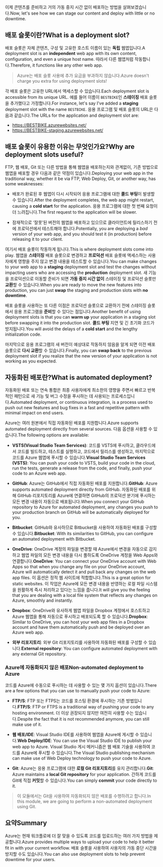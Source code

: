<span data-ttu-id="de114-101">이제 콘텐츠를 준비하고 거의 가동 중지 시간 없이 배포하는 방법을 살펴보겠습니다.</span><span class="sxs-lookup"><span data-stu-id="de114-101">Now, let's see how we can stage our content and deploy with little or no downtime.</span></span>

## <a name="what-is-a-deployment-slot"></a><span data-ttu-id="de114-102">배포 슬롯이란?</span><span class="sxs-lookup"><span data-stu-id="de114-102">What is a deployment slot?</span></span>

<span data-ttu-id="de114-103">배포 슬롯은 자체 콘텐츠, 구성 및 고유한 호스트 이름이 있는 **독립** 웹앱입니다.</span><span class="sxs-lookup"><span data-stu-id="de114-103">A deployment slot is an **independent** web app with its own content, configuration, and even a unique host name.</span></span> <span data-ttu-id="de114-104">따라서 다른 웹앱처럼 작동합니다.</span><span class="sxs-lookup"><span data-stu-id="de114-104">Therefore, it functions like any other web app.</span></span>

> <span data-ttu-id="de114-105">Azure는 배포 슬롯 사용에 추가 요금을 부과하지 않습니다.</span><span class="sxs-lookup"><span data-stu-id="de114-105">Azure doesn't charge you extra for using deployment slots!</span></span>

<span data-ttu-id="de114-106">각 배포 슬롯은 고유한 URL에서 액세스할 수 있습니다.</span><span class="sxs-lookup"><span data-stu-id="de114-106">Each deployment slot is accessible from its unique URL.</span></span> <span data-ttu-id="de114-107">예를 들어 이름이 `BESTBIKE`인 **스테이징** 배포 슬롯을 추가했다고 가정합니다.</span><span class="sxs-lookup"><span data-stu-id="de114-107">For instance, let's say I've added a **staging** deployment slot with the name `BESTBIKE`.</span></span> <span data-ttu-id="de114-108">응용 프로그램 및 배포 슬롯의 URL은 다음과 같습니다.</span><span class="sxs-lookup"><span data-stu-id="de114-108">The URLs for the application and deployment slot are:</span></span>

- https://BESTBIKE.azurewebsites.net/
- https://BESTBIKE-staging.azurewebsites.net/

## <a name="why-are-deployment-slots-useful"></a><span data-ttu-id="de114-109">배포 슬롯이 유용한 이유는 무엇인가요?</span><span class="sxs-lookup"><span data-stu-id="de114-109">Why are deployment slots useful?</span></span>

<span data-ttu-id="de114-110">FTP, 웹 배포, Git 또는 다른 방법을 통해 웹앱을 배포하는지와 관계없이, 기존 방법으로 웹앱을 배포할 경우 다음과 같은 약점이 있습니다.</span><span class="sxs-lookup"><span data-stu-id="de114-110">Deploying your web app in the traditional way, whether it be via FTP, Web Deploy, Git, or another way, has some weaknesses:</span></span>

- <span data-ttu-id="de114-111">배포가 완료된 후 웹앱이 다시 시작되어 응용 프로그램에 대한 **콜드 부팅**이 발생할 수 있습니다.</span><span class="sxs-lookup"><span data-stu-id="de114-111">After the deployment completes, the web app might restart, causing a **cold start** for the application.</span></span> <span data-ttu-id="de114-112">응용 프로그램에 대한 첫 번째 요청이 더 느려집니다.</span><span class="sxs-lookup"><span data-stu-id="de114-112">The first request to the application will be slower.</span></span>

- <span data-ttu-id="de114-113">잠재적으로 ‘잘못’된 버전의 웹앱을 배포하고 있으므로 클라이언트에 릴리스하기 전에 프로덕션에서 테스트해야 합니다.</span><span class="sxs-lookup"><span data-stu-id="de114-113">Potentially, you are deploying a *bad* version of your web app, and you should test it (in production) before releasing it to your client.</span></span>

<span data-ttu-id="de114-114">여기서 배포 슬롯이 작동하게 됩니다.</span><span class="sxs-lookup"><span data-stu-id="de114-114">This is where deployment slots come into play.</span></span> <span data-ttu-id="de114-115">웹앱을 **스테이징** 배포 슬롯으로 변경하고 **프로덕션** 배포 슬롯에 액세스하는 사용자에게 영향을 주지 않고 변경 내용을 테스트할 수 있습니다.</span><span class="sxs-lookup"><span data-stu-id="de114-115">You can make changes to your web app to a **staging** deployment slot and test the changes without impacting users who are accessing the **production** deployment slot.</span></span> <span data-ttu-id="de114-116">새 기능을 프로덕션으로 이동할 준비가 되면 **가동 중지 시간 없이** 스테이징 및 프로덕션 슬롯만 **교환**할 수 있습니다.</span><span class="sxs-lookup"><span data-stu-id="de114-116">When you are ready to move the new features into production, you can just **swap** the staging and production slots with **no downtime**.</span></span>

<span data-ttu-id="de114-117">배포 슬롯을 사용하는 또 다른 이점은 프로덕션 슬롯으로 교환하기 전에 스테이징 슬롯에서 응용 프로그램을 **준비**할 수 있다는 점입니다.</span><span class="sxs-lookup"><span data-stu-id="de114-117">Another benefit of using deployment slots is that you can **warm up** your application in a staging slot before swapping it into the production slot.</span></span> <span data-ttu-id="de114-118">**콜드 부팅** 지연 및 긴 초기화 코드가 방지됩니다.</span><span class="sxs-lookup"><span data-stu-id="de114-118">You will avoid the delays of a **cold start** and the lengthy initialization code.</span></span>

<span data-ttu-id="de114-119">마지막으로 응용 프로그램의 새 버전이 예상대로 작동하지 않음을 알게 되면 이전 배포 슬롯으로 **다시 교환**할 수 있습니다.</span><span class="sxs-lookup"><span data-stu-id="de114-119">Finally, you can **swap back** to the previous deployment slot if you realize that the new version of your application is not working as you expected.</span></span>

## <a name="what-is-automated-deployment"></a><span data-ttu-id="de114-120">자동화된 배포란?</span><span class="sxs-lookup"><span data-stu-id="de114-120">What is automated deployment?</span></span>

<span data-ttu-id="de114-121">자동화된 배포 또는 연속 통합은 최종 사용자에게 최소한의 영향을 주면서 빠르고 반복적인 패턴으로 새 기능 및 버그 수정을 푸시하는 데 사용되는 프로세스입니다.</span><span class="sxs-lookup"><span data-stu-id="de114-121">Automated deployment, or continuous integration, is a process used to push out new features and bug fixes in a fast and repetitive pattern with minimal impact on end users.</span></span>

<span data-ttu-id="de114-122">Azure는 여러 원본에서 직접 자동화된 배포를 지원합니다.</span><span class="sxs-lookup"><span data-stu-id="de114-122">Azure supports automated deployment directly from several sources.</span></span> <span data-ttu-id="de114-123">다음 옵션을 사용할 수 있습니다.</span><span class="sxs-lookup"><span data-stu-id="de114-123">The following options are available:</span></span>

- <span data-ttu-id="de114-124">**VSTS(Visual Studio Team Services)**: 코드를 VSTS에 푸시하고, 클라우드에서 코드를 빌드하고, 테스트를 실행하고, 코드에서 릴리스를 생성하고, 마지막으로 코드를 Azure 웹앱에 푸시할 수 있습니다.</span><span class="sxs-lookup"><span data-stu-id="de114-124">**Visual Studio Team Services (VSTS)**: You can push your code to VSTS, build your code in the cloud, run the tests, generate a release from the code, and finally, push your code to an Azure web app.</span></span>

- <span data-ttu-id="de114-125">**GitHub**: Azure는 GitHub에서 직접 자동화된 배포를 지원합니다.</span><span class="sxs-lookup"><span data-stu-id="de114-125">**GitHub**: Azure supports automated deployment directly from GitHub.</span></span> <span data-ttu-id="de114-126">자동화된 배포를 위해 GitHub 리포지토리를 Azure에 연결하면 GitHub의 프로덕션 분기에 푸시하는 모든 변경 내용이 자동으로 배포됩니다.</span><span class="sxs-lookup"><span data-stu-id="de114-126">When you connect your GitHub repository to Azure for automated deployment, any changes you push to your production branch on GitHub will be automatically deployed for you.</span></span>

- <span data-ttu-id="de114-127">**Bitbucket**: GitHub와 유사하므로 Bitbucket을 사용하여 자동화된 배포를 구성할 수 있습니다.</span><span class="sxs-lookup"><span data-stu-id="de114-127">**Bitbucket**: With its similarities to GitHub, you can configure an automated deployment with Bitbucket.</span></span>

- <span data-ttu-id="de114-128">**OneDrive**: OneDrive 계정의 파일을 변경할 때 Azure에서 변경을 자동으로 감지하고 웹앱 파일의 모든 변경 내용을 다시 풀하도록 OneDrive 계정을 Web Apps와 연결합니다.</span><span class="sxs-lookup"><span data-stu-id="de114-128">**OneDrive**: You can connect your OneDrive account with Web Apps so that when you change any file on your OneDrive account, Azure will automatically detect it and pull back any changes on the web app files.</span></span> <span data-ttu-id="de114-129">이 옵션은 정적 웹 사이트에 적합합니다.</span><span class="sxs-lookup"><span data-stu-id="de114-129">This is a great option for static websites.</span></span> <span data-ttu-id="de114-130">이 작업은 Azure에 모든 변경 내용을 반영하는 로컬 파일 시스템을 원활하게 즉시 처리하고 있다는 느낌을 줍니다.</span><span class="sxs-lookup"><span data-stu-id="de114-130">It will give you the feeling that you are dealing with a local file system that reflects any changes on Azure, smoothly and instantly.</span></span>

- <span data-ttu-id="de114-131">**Dropbox**: OneDrive와 유사하게 웹앱 파일을 Dropbox 계정에서 호스트하고 Azure 웹앱을 통해 자동으로 푸시하고 배포되도록 할 수 있습니다.</span><span class="sxs-lookup"><span data-stu-id="de114-131">**Dropbox**: Similar to OneDrive, you can host your web app files in a Dropbox account and have them automatically push and be deployed over an Azure web app.</span></span>

- <span data-ttu-id="de114-132">**외부 리포지토리**: 외부 Git 리포지토리를 사용하여 자동화된 배포를 구성할 수 있습니다.</span><span class="sxs-lookup"><span data-stu-id="de114-132">**External repository**: You can configure automated deployment with any external Git repository.</span></span>

### <a name="non-automated-deployment-to-azure"></a><span data-ttu-id="de114-133">Azure에 자동화되지 않은 배포</span><span class="sxs-lookup"><span data-stu-id="de114-133">Non-automated deployment to Azure</span></span>

<span data-ttu-id="de114-134">코드를 Azure에 수동으로 푸시하는 데 사용할 수 있는 몇 가지 옵션이 있습니다.</span><span class="sxs-lookup"><span data-stu-id="de114-134">There are a few options that you can use to manually push your code to Azure:</span></span>

- <span data-ttu-id="de114-135">**FTP/S**: FTP 또는 FTPS는 코드를 호스팅 환경에 푸시하는 기존 방법입니다.</span><span class="sxs-lookup"><span data-stu-id="de114-135">**FTP/S**: FTP or FTPS is a traditional way of pushing your code to any hosting environment.</span></span> <span data-ttu-id="de114-136">더 이상 권장되지 않지만 여전히 사용할 수는 있습니다.</span><span class="sxs-lookup"><span data-stu-id="de114-136">Despite the fact that it is not recommended anymore, you can still make use of it.</span></span>

- <span data-ttu-id="de114-137">**웹 배포/IDE**: Visual Studio IDE를 사용하여 웹앱을 Azure에 게시할 수 있습니다.</span><span class="sxs-lookup"><span data-stu-id="de114-137">**Web Deploy/IDE**: You can use the Visual Studio IDE to publish your web app to Azure.</span></span> <span data-ttu-id="de114-138">Visual Studio 게시 메커니즘은 웹 배포 기술을 사용하여 코드를 Azure에 푸시할 수 있습니다.</span><span class="sxs-lookup"><span data-stu-id="de114-138">The Visual Studio publishing mechanism can make use of Web Deploy technology to push your code to Azure.</span></span>

- <span data-ttu-id="de114-139">**Git**: Azure는 응용 프로그램에 대한 **로컬 Git 리포지토리**를 유지 관리합니다.</span><span class="sxs-lookup"><span data-stu-id="de114-139">**Git**: Azure maintains a **local Git repository** for your application.</span></span> <span data-ttu-id="de114-140">간하게 코드를 Git에 직접 **커밋**할 수 있습니다.</span><span class="sxs-lookup"><span data-stu-id="de114-140">You can simply **commit** your code directly to it.</span></span>

> <span data-ttu-id="de114-141">이 모듈에서는 Git을 사용하여 자동화되지 않은 배포를 수행하려고 합니다.</span><span class="sxs-lookup"><span data-stu-id="de114-141">In this module, we are going to perform a non-automated deployment using Git.</span></span>

## <a name="summary"></a><span data-ttu-id="de114-142">요약</span><span class="sxs-lookup"><span data-stu-id="de114-142">Summary</span></span>

<span data-ttu-id="de114-143">Azure는 현재 워크플로에 더 잘 맞을 수 있도록 코드를 업로드하는 여러 가지 방법을 제공합니다.</span><span class="sxs-lookup"><span data-stu-id="de114-143">Azure provides multiple ways to upload your code to help it better fit in with your current workflow.</span></span> <span data-ttu-id="de114-144">배포 슬롯을 사용하여 사용자의 가동 중단 시간을 방지할 수도 있습니다.</span><span class="sxs-lookup"><span data-stu-id="de114-144">You can also use deployment slots to help prevent downtime for your users.</span></span>
